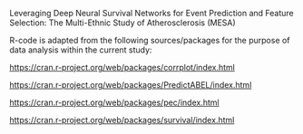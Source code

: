 Leveraging Deep Neural Survival Networks for Event Prediction and Feature Selection: The Multi-Ethnic Study of Atherosclerosis (MESA)

R-code is adapted from the following sources/packages for the purpose of data analysis within the current study:


https://cran.r-project.org/web/packages/corrplot/index.html


https://cran.r-project.org/web/packages/PredictABEL/index.html


https://cran.r-project.org/web/packages/pec/index.html


https://cran.r-project.org/web/packages/survival/index.html
